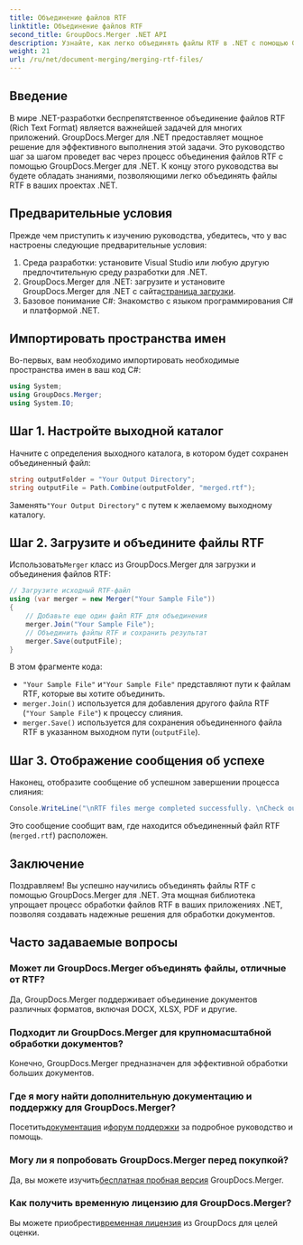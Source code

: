 ```yaml
---
title: Объединение файлов RTF
linktitle: Объединение файлов RTF
second_title: GroupDocs.Merger .NET API
description: Узнайте, как легко объединять файлы RTF в .NET с помощью GroupDocs.Merger для бесперебойной обработки документов.
weight: 21
url: /ru/net/document-merging/merging-rtf-files/
---
```

## Введение
В мире .NET-разработки беспрепятственное объединение файлов RTF (Rich Text Format) является важнейшей задачей для многих приложений. GroupDocs.Merger для .NET предоставляет мощное решение для эффективного выполнения этой задачи. Это руководство шаг за шагом проведет вас через процесс объединения файлов RTF с помощью GroupDocs.Merger для .NET. К концу этого руководства вы будете обладать знаниями, позволяющими легко объединять файлы RTF в ваших проектах .NET.
## Предварительные условия
Прежде чем приступить к изучению руководства, убедитесь, что у вас настроены следующие предварительные условия:
1. Среда разработки: установите Visual Studio или любую другую предпочтительную среду разработки для .NET.
2.  GroupDocs.Merger для .NET: загрузите и установите GroupDocs.Merger для .NET с сайта[страница загрузки](https://releases.groupdocs.com/merger/net/).
3. Базовое понимание C#: Знакомство с языком программирования C# и платформой .NET.

## Импортировать пространства имен
Во-первых, вам необходимо импортировать необходимые пространства имен в ваш код C#:
```csharp
using System; 
using GroupDocs.Merger;
using System.IO;
```
## Шаг 1. Настройте выходной каталог
Начните с определения выходного каталога, в котором будет сохранен объединенный файл:
```csharp
string outputFolder = "Your Output Directory";
string outputFile = Path.Combine(outputFolder, "merged.rtf");
```
 Заменять`"Your Output Directory"` с путем к желаемому выходному каталогу.
## Шаг 2. Загрузите и объедините файлы RTF
 Использовать`Merger` класс из GroupDocs.Merger для загрузки и объединения файлов RTF:
```csharp
// Загрузите исходный RTF-файл
using (var merger = new Merger("Your Sample File"))
{
    // Добавьте еще один файл RTF для объединения
    merger.Join("Your Sample File");
    // Объединить файлы RTF и сохранить результат
    merger.Save(outputFile);
}
```
В этом фрагменте кода:
- `"Your Sample File"` и`"Your Sample File"` представляют пути к файлам RTF, которые вы хотите объединить.
- `merger.Join()` используется для добавления другого файла RTF (`"Your Sample File"`) к процессу слияния.
- `merger.Save()` используется для сохранения объединенного файла RTF в указанном выходном пути (`outputFile`).
## Шаг 3. Отображение сообщения об успехе
Наконец, отобразите сообщение об успешном завершении процесса слияния:
```csharp
Console.WriteLine("\nRTF files merge completed successfully. \nCheck output in {0}", outputFolder);
```
Это сообщение сообщит вам, где находится объединенный файл RTF (`merged.rtf`) расположен.

## Заключение
Поздравляем! Вы успешно научились объединять файлы RTF с помощью GroupDocs.Merger для .NET. Эта мощная библиотека упрощает процесс обработки файлов RTF в ваших приложениях .NET, позволяя создавать надежные решения для обработки документов.

## Часто задаваемые вопросы
### Может ли GroupDocs.Merger объединять файлы, отличные от RTF?
Да, GroupDocs.Merger поддерживает объединение документов различных форматов, включая DOCX, XLSX, PDF и другие.
### Подходит ли GroupDocs.Merger для крупномасштабной обработки документов?
Конечно, GroupDocs.Merger предназначен для эффективной обработки больших документов.
### Где я могу найти дополнительную документацию и поддержку для GroupDocs.Merger?
 Посетить[документация](https://tutorials.groupdocs.com/merger/net/) и[форум поддержки](https://forum.groupdocs.com/c/merger/32) за подробное руководство и помощь.
### Могу ли я попробовать GroupDocs.Merger перед покупкой?
 Да, вы можете изучить[бесплатная пробная версия](https://releases.groupdocs.com/) GroupDocs.Merger.
### Как получить временную лицензию для GroupDocs.Merger?
 Вы можете приобрести[временная лицензия](https://purchase.groupdocs.com/temporary-license/) из GroupDocs для целей оценки.